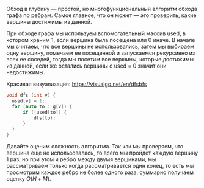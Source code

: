 Обход в глубину — простой, но многофункциональный алгоритм обхода графа
по ребрам. Самое главное, что он может — это проверить, какие вершины
достижимы из данной.

При обходе графа мы используем вспомогательный массив used, в котором
храним 1, если вершина была посещена или 0 иначе. В начале мы
считаем, что все вершины не использовались, затем мы выбираем
одну вершину, помечаем ее посещенной и запускаемся рекурсивно из
всех ее соседей, тогда мы посетим все вершины, которые достижимы из
данной, если же остались вершины с used = 0 значит они недостижимы.

Красивая визуализация: <https://visualgo.net/en/dfsbfs>

``` C++ numberLines
void dfs (int v) {
  used[v] = 1;
  for (auto to : g[v]) {
      if (!used[to]) {
          dfs(to);
      }
  }
}
```

Давайте оценим сложность алгоритма. Так как мы проверяем, что вершина
еще не использовалась, то всего мы пройдет каждую вершину 1 раз, но
при этом и ребро между двумя вершинами, мы рассматриваем только когда
рассматривается один конец, то есть мы просмотрим каждое ребро не более
одного раза, суммарно получаем оценку $O(N + M)$.